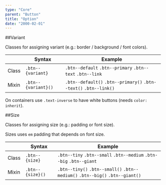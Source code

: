 ```yaml
---
type: "Core"
parent: "Button"
title: "Option"
date: "2000-02-01"
---
```


##Variant

Classes for assigning variant (e.g.: border / background / font colors).

<div class="table--scroll">

|                         | Syntax                                    | Example                       |
| ----------------------- | ----------------------------------------- | ----------------------------- |
| Class                   | `.btn--{variant}`                        | `.btn--default` `.btn--primary` `.btn--text` `.btn--link` |
| Mixin                   | `.btn--{variant}()`                      | `.btn--default()` `.btn--primary()`  `.btn--text()` `.btn--link()`   |

</div>

<demo>
  <demovanilla src="vanilla/core/button/variant">
  </demovanilla>
</demo>

On containers use `.text-inverse` to have white buttons (needs `color: inherit`).

<demo>
  <demovanilla src="vanilla/core/button/inverse">
  </demovanilla>
</demo>

##Size

Classes for assigning size (e.g.: padding or font size).

Sizes uses `em` padding that depends on font size.

|                         | Syntax                                    | Example                       |
| ----------------------- | ----------------------------------------- | ----------------------------- |
| Class                   | `.btn--{size}`                        | `.btn--tiny` `.btn--small` `.btn--medium` `.btn--big` `.btn--giant` |
| Mixin                   | `.btn--{size}()`                      | `.btn--tiny()` `.btn--small()`  `.btn--medium()` `.btn--big()` `.btn--giant()`   |

<demo>
  <demovanilla src="vanilla/core/button/size">
  </demovanilla>
</demo>
